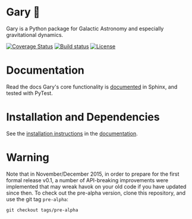 Gary :man:
==========

Gary is a Python package for Galactic Astronomy and especially gravitational
dynamics.

[![Coverage Status](https://coveralls.io/repos/adrn/gary/badge.svg?branch=master&service=github)](https://coveralls.io/github/adrn/gary?branch=master)
[![Build status](http://img.shields.io/travis/adrn/gary/master.svg?style=flat)](http://travis-ci.org/adrn/gary)
[![License](http://img.shields.io/badge/license-MIT-blue.svg?style=flat)](https://github.com/adrn/gary/blob/master/LICENSE)

Documentation
=============

Read the docs
Gary's core functionality is [documented](http://adrian.pw/gary/) in Sphinx, and tested with PyTest.

Installation and Dependencies
=============================
See the [installation instructions](http://adrian.pw/gary/install.html) in the [documentation](http://adrian.pw/gary/).

Warning
=======

Note that in November/December 2015, in order to prepare for the first
formal release v0.1, a number of API-breaking improvements were implemented
that may wreak havok on your old code if you have updated since then. To
check out the pre-alpha version, clone this repository, and use the git tag
`pre-alpha`:

    git checkout tags/pre-alpha
